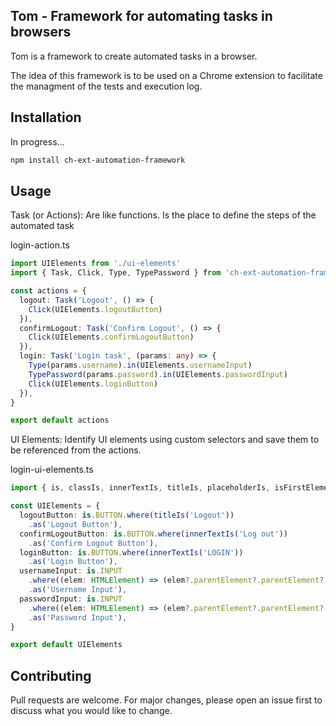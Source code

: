 ## Tom - Framework for automating tasks in browsers

Tom is a framework to create automated tasks in a browser.

The idea of this framework is to be used on a Chrome extension to facilitate the managment of the tests and execution log.

## Installation

In progress...

```bash
npm install ch-ext-automation-framework
```

## Usage

Task (or Actions): Are like functions. Is the place to define the steps of the automated task

login-action.ts

```typescript
import UIElements from './ui-elements'
import { Task, Click, Type, TypePassword } from 'ch-ext-automation-framework'

const actions = {
  logout: Task('Logout', () => {
    Click(UIElements.logoutButton)
  }),
  confirmLogout: Task('Confirm Logout', () => {
    Click(UIElements.confirmLogoutButton)
  }),
  login: Task('Login task', (params: any) => {
    Type(params.username).in(UIElements.usernameInput)
    TypePassword(params.password).in(UIElements.passwordInput)
    Click(UIElements.loginButton)
  }),
}

export default actions
```

UI Elements: Identify UI elements using custom selectors and save them to be referenced from the actions.

login-ui-elements.ts
```typescript
import { is, classIs, innerTextIs, titleIs, placeholderIs, isFirstElement, elementIndexIs } from 'ch-ext-automation-framework'

const UIElements = {
  logoutButton: is.BUTTON.where(titleIs('Logout'))
    .as('Logout Button'),
  confirmLogoutButton: is.BUTTON.where(innerTextIs('Log out'))
    .as('Confirm Logout Button'),
  loginButton: is.BUTTON.where(innerTextIs('LOGIN'))
    .as('Login Button'),
  usernameInput: is.INPUT
    .where((elem: HTMLElement) => (elem?.parentElement?.parentElement?.children[1] as HTMLElement)?.innerText === 'Username')
    .as('Username Input'),
  passwordInput: is.INPUT
    .where((elem: HTMLElement) => (elem?.parentElement?.parentElement?.children[1] as HTMLElement)?.innerText === 'Password')
    .as('Password Input'),
}

export default UIElements
```

## Contributing

Pull requests are welcome. For major changes, please open an issue first
to discuss what you would like to change.

